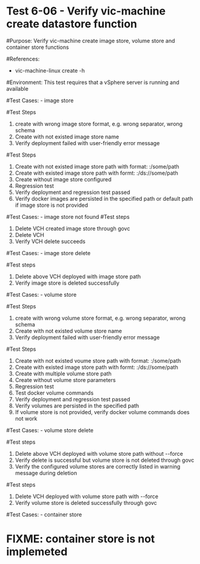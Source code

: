 Test 6-06 - Verify vic-machine create datastore function
=======

#Purpose:
Verify vic-machine create image store, volume store and container store functions

#References:
* vic-machine-linux create -h

#Environment:
This test requires that a vSphere server is running and available

#Test Cases: - image store

#Test Steps
1. create with wrong image store format, e.g. wrong separator, wrong schema
2. Create with not existed image store name
3. Verify deployment failed with user-friendly error message

#Test Steps
1. Create with not existed image store path with format: <image store name>:/some/path
2. Create with existed image store path with formt: <image store name>:/ds://some/path
3. Create without image store configured
3. Regression test
4. Verify deployment and regression test passed
5. Verify docker images are persisted in the specified path or default path if image store is not provided

#Test Cases: - image store not found
#Test steps
1. Delete VCH created image store through govc
2. Delete VCH
3. Verify VCH delete succeeds

#Test Cases: - image store delete

#Test steps
1. Delete above VCH deployed with image store path
2. Verify image store is deleted successfully

#Test Cases: - volume store

#Test Steps
1. create with wrong volume store format, e.g. wrong separator, wrong schema
2. Create with not existed volume store name
3. Verify deployment failed with user-friendly error message

#Test Steps
1. Create with not existed voume store path with format: <volume store name>:/some/path
2. Create with existed image store path with formt: <volume store name>:/ds://some/path
3. Create with multiple volume store path
4. Create without volume store parameters
4. Regression test
5. Test docker volume commands
6. Verify deployment and regression test passed
7. Verify volumes are persisted in the specified path
8. If volume store is not provided, verify docker volume commands does not work

#Test Cases: - volume store delete

#Test steps
1. Delete above VCH deployed with volume store path without --force
2. Verify delete is successful but volume store is not deleted through govc
3. Verify the configured volume stores are correctly listed in warning message during deletion

#Test steps
1. Delete VCH deployed with volume store path with --force
2. Verify volume store is deleted successfully through govc

#Test Cases: - container store
# FIXME: container store is not implemeted
